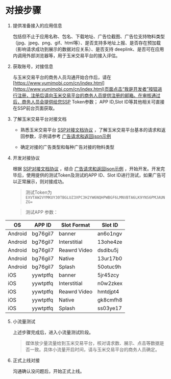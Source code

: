 # 对接步骤

1. 提供准备接入的应用信息

    包括但不止于应用名称、包名、下载地址、广告位截图、广告位支持物料类型（jpg、jpeg、png、gif、html等）、是否支持多地址上报、是否存在预加载（影响请求成功到展示的数据对应关系）、是否支持 deeplink、是否可在应用内调用外部浏览器等，用于玉米交易平台的接入评估。

2. 获取账号，对接信息

    与玉米交易平台的商务人员沟通开始合作后，请在[https://www.yumimobi.com/cn/index.html](https://www.yumimobi.com/cn/index.html)页面点击“我是开发者”按钮进行注册，注册后请向玉米交易平台的商务人员提供注册的邮箱。在审核通过后，商务人员会提供给您SSP Token参数； APP ID,Slot ID等其他相关可直接在SSP前台页面获取。

3. 了解玉米交易平台对接文档

    + 熟悉玉米交易平台 [SSP对接文档协议](request_and_response.md) ，了解玉米交易平台基本的请求和返回参数，示例请参考 [广告请求和返回json示例](sample_of_request_and_response.md)

    + 确定对接的广告类型和每种广告对接的物料类型

4. 开发对接协议

    根据 [SSP对接文档协议](request_and_response.md) ，结合 [广告请求和返回json示例](sample_of_request_and_response.md) ，开始开发。开发完毕后，使用提供的测试Token及测试的APP ID、Slot ID进行测试，如果广告可以正常展示，则对接成功。
    > 测试Token为``EXVTAW2VYMKUY30TBGLUZ3XPC3H2YW6NQHPWBGF6LMNVBTA6LK9YNS6PMJAUNZG=`` 

     > 测试APP 参数：

| OS | APP ID | Slot Format | Slot ID |
| ----- | ----- | ----- | ----- |
| Android | bg76gil7 | banner | an6o1ngv |
| Android | bg76gil7 | Interstitial | 13ohe4ze |
| Android | bg76gil7 | Reawrd Video | dsdibu5j |
| Android | bg76gil7 | Native | 13ur17b0 |
| Android | bg76gil7 | Splash | 50otuc9h |
| iOS | yywtptfq | banner | 5jr45zcy |
| iOS | yywtptfq | Interstitial | n0w2zkex |
| iOS | yywtptfq | Reawrd Video | hmtdjpt4 |
| iOS | yywtptfq | Native | gk8cmfh8 |
| iOS | yywtptfq | Splash | ss03ye17 |

5. 小流量测试

    上述步骤完成后，进入小流量测试阶段。

    > 媒体放少量流量给到玉米交易平台，核对请求数、展示、点击等数据是否一致。具体小流量开启时间，请与玉米交易平台的商务人员确定。

6. 正式上线对接

    沟通确认没问题后，开始正式上线。
